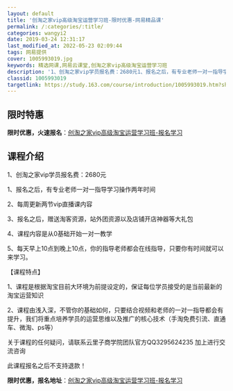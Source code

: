 ```yaml
---
layout: default
title: '创淘之家vip高级淘宝运营学习班-限时优惠-网易精品课'
permalink: /:categories/:title/
categories: wangyi2
date: 2019-03-24 12:31:17
last_modified_at: 2022-05-23 02:09:44
tags: 网易提供
cover: 1005993019.jpg
keywords: 精选网课,网易云课堂,创淘之家vip高级淘宝运营学习班
description: '1、创淘之家vip学员报名费：2680元1、报名之后，有专业老师一对一指导学习操作两年时间2、每周更新两节vip直播课内'
classid: 1005993019
targetlink: https://study.163.com/course/introduction/1005993019.htm?share=1&shareId=1025206652&utm_campaign=share&utm_medium=iphoneShare&utm_source=&utm_u=1025206652
---
```


## 限时特惠

**限时优惠，火速报名**：[创淘之家vip高级淘宝运营学习班-报名学习](https://study.163.com/course/introduction/1005993019.htm?share=1&shareId=1025206652&utm_campaign=share&utm_medium=iphoneShare&utm_source=&utm_u=1025206652)

## 课程介绍

1、创淘之家vip学员报名费：2680元

1、报名之后，有专业老师一对一指导学习操作两年时间

2、每周更新两节vip直播课内容

3、报名之后，赠送淘客资源，站外团资源以及店铺开店神器等大礼包

4、课程内容是从0基础开始一对一教学

5、每天早上10点到晚上10点，你的指导老师都会在线指导，只要你有时间就可以来学习。

【课程特点】

1、课程是根据淘宝目前大环境为前提设定的，保证每位学员接受的是当前最新的淘宝运营知识

2、课程由浅入深，不管你的基础如何，只要结合视频和老师的一对一指导都会有提升，我们将重点培养学员的运营思维以及推广的核心技术（手淘免费引流、直通车、微淘、ps等）

关于课程的任何疑问，请联系云里子商学院团队官方QQ3295624235  加上进行交流咨询

此课程报名之后不支持退款！

**限时优惠，报名地址**：[创淘之家vip高级淘宝运营学习班-报名学习](https://study.163.com/course/introduction/1005993019.htm?share=1&shareId=1025206652&utm_campaign=share&utm_medium=iphoneShare&utm_source=&utm_u=1025206652)

